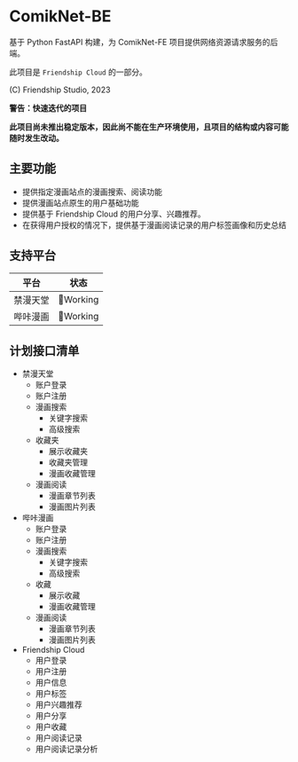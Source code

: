 # ComikNet-BE

基于 Python FastAPI 构建，为 ComikNet-FE 项目提供网络资源请求服务的后端。

此项目是 `Friendship Cloud` 的一部分。

(C) Friendship Studio, 2023

**警告：快速迭代的项目**

**此项目尚未推出稳定版本，因此尚不能在生产环境使用，且项目的结构或内容可能随时发生改动。**

## 主要功能

- 提供指定漫画站点的漫画搜索、阅读功能
- 提供漫画站点原生的用户基础功能
- 提供基于 Friendship Cloud 的用户分享、兴趣推荐。
- 在获得用户授权的情况下，提供基于漫画阅读记录的用户标签画像和历史总结

## 支持平台

|平台|状态|
|:-------:|:------------:|
| 禁漫天堂 |  🔨Working  |
| 哔咔漫画 |  🔨Working  |

## 计划接口清单

- 禁漫天堂
  - 账户登录
  - 账户注册
  - 漫画搜索
    - 关键字搜索
    - 高级搜索
  - 收藏夹
    - 展示收藏夹
    - 收藏夹管理
    - 漫画收藏管理
  - 漫画阅读
    - 漫画章节列表
    - 漫画图片列表
- 哔咔漫画
  - 账户登录
  - 账户注册
  - 漫画搜索
    - 关键字搜索
    - 高级搜索
  - 收藏
    - 展示收藏
    - 漫画收藏管理
  - 漫画阅读
    - 漫画章节列表
    - 漫画图片列表
- Friendship Cloud
  - 用户登录
  - 用户注册
  - 用户信息
  - 用户标签
  - 用户兴趣推荐
  - 用户分享
  - 用户收藏
  - 用户阅读记录
  - 用户阅读记录分析
